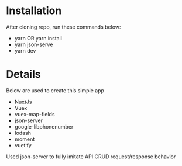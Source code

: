 # Installation

After cloning repo, run these commands below: 

* yarn OR yarn install
* yarn json-serve
* yarn dev

# Details

Below are used to create this simple app
- NuxtJs
- Vuex
- vuex-map-fields
- json-server
- google-libphonenumber
- lodash
- moment
- vuetify

Used json-server to fully imitate API CRUD request/response behavior
